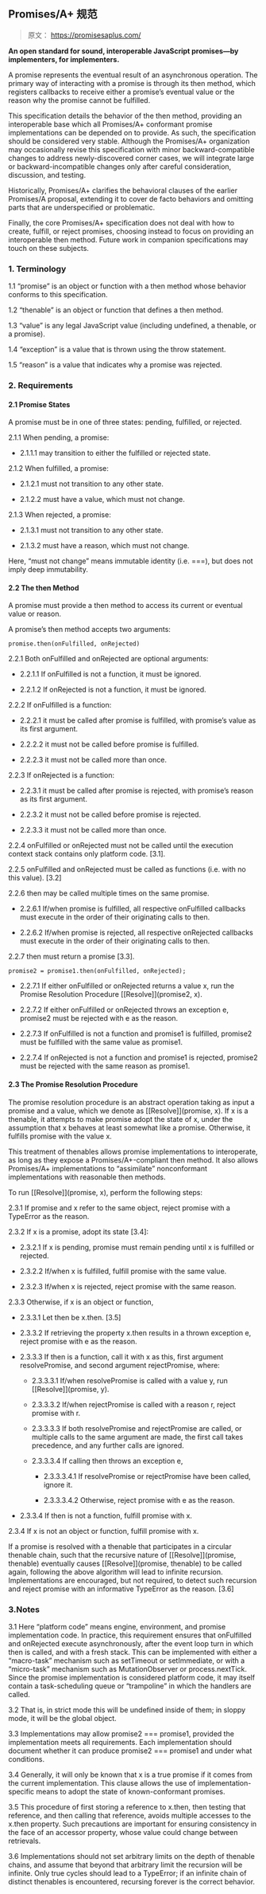 ## Promises/A+ 规范
> 原文： https://promisesaplus.com/  

**An open standard for sound, interoperable JavaScript promises—by implementers, for implementers.**

A promise represents the eventual result of an asynchronous operation. The primary way of interacting with a promise is through its then method, which registers callbacks to receive either a promise’s eventual value or the reason why the promise cannot be fulfilled.

This specification details the behavior of the then method, providing an interoperable base which all Promises/A+ conformant promise implementations can be depended on to provide. As such, the specification should be considered very stable. Although the Promises/A+ organization may occasionally revise this specification with minor backward-compatible changes to address newly-discovered corner cases, we will integrate large or backward-incompatible changes only after careful consideration, discussion, and testing.

Historically, Promises/A+ clarifies the behavioral clauses of the earlier Promises/A proposal, extending it to cover de facto behaviors and omitting parts that are underspecified or problematic.

Finally, the core Promises/A+ specification does not deal with how to create, fulfill, or reject promises, choosing instead to focus on providing an interoperable then method. Future work in companion specifications may touch on these subjects.

### 1. Terminology

1.1 “promise” is an object or function with a then method whose behavior conforms to this specification.

1.2 “thenable” is an object or function that defines a then method. 

1.3 “value” is any legal JavaScript value (including undefined, a thenable, or a promise).

1.4 “exception” is a value that is thrown using the throw statement.

1.5 “reason” is a value that indicates why a promise was rejected.

### 2. Requirements

#### 2.1 Promise States

A promise must be in one of three states: pending, fulfilled, or rejected.

2.1.1 When pending, a promise:   

- 2.1.1.1 may transition to either the fulfilled or rejected state.

2.1.2 When fulfilled, a promise:

- 2.1.2.1 must not transition to any other state.

- 2.1.2.2 must have a value, which must not change.

2.1.3 When rejected, a promise:  

- 2.1.3.1 must not transition to any other state.

- 2.1.3.2 must have a reason, which must not change.

Here, “must not change” means immutable identity (i.e. ===), but does not imply deep immutability.

#### 2.2 The then Method

A promise must provide a then method to access its current or eventual value or reason.

A promise’s then method accepts two arguments:

`promise.then(onFulfilled, onRejected)`  

2.2.1 Both onFulfilled and onRejected are optional arguments:

- 2.2.1.1 If onFulfilled is not a function, it must be ignored.  

- 2.2.1.2 If onRejected is not a function, it must be ignored. 

2.2.2 If onFulfilled is a function:

- 2.2.2.1 it must be called after promise is fulfilled, with promise’s value as its first argument.

- 2.2.2.2 it must not be called before promise is fulfilled.

- 2.2.2.3 it must not be called more than once.

2.2.3 If onRejected is a function:

- 2.2.3.1 it must be called after promise is rejected, with promise’s reason as its first argument.

- 2.2.3.2 it must not be called before promise is rejected.

- 2.2.3.3 it must not be called more than once.

2.2.4 onFulfilled or onRejected must not be called until the execution context stack contains only platform code. [3.1]. 

2.2.5 onFulfilled and onRejected must be called as functions (i.e. with no this value). [3.2]

2.2.6 then may be called multiple times on the same promise.

- 2.2.6.1 If/when promise is fulfilled, all respective onFulfilled callbacks must execute in the order of their originating calls to then.

- 2.2.6.2 If/when promise is rejected, all respective onRejected callbacks must execute in the order of their originating calls to then.

2.2.7 then must return a promise [3.3].

 `promise2 = promise1.then(onFulfilled, onRejected);`

- 2.2.7.1 If either onFulfilled or onRejected returns a value x, run the Promise Resolution Procedure [[Resolve]](promise2, x).

- 2.2.7.2 If either onFulfilled or onRejected throws an exception e, promise2 must be rejected with e as the reason.

- 2.2.7.3 If onFulfilled is not a function and promise1 is fulfilled, promise2 must be fulfilled with the same value as promise1.

- 2.2.7.4 If onRejected is not a function and promise1 is rejected, promise2 must be rejected with the same reason as promise1.

#### 2.3 The Promise Resolution Procedure

The promise resolution procedure is an abstract operation taking as input a promise and a value, which we denote as [[Resolve]](promise, x). If x is a thenable, it attempts to make promise adopt the state of x, under the assumption that x behaves at least somewhat like a promise. Otherwise, it fulfills promise with the value x.

This treatment of thenables allows promise implementations to interoperate, as long as they expose a Promises/A+-compliant then method. It also allows Promises/A+ implementations to “assimilate” nonconformant implementations with reasonable then methods.

To run [[Resolve]](promise, x), perform the following steps:

2.3.1 If promise and x refer to the same object, reject promise with a TypeError as the reason.

2.3.2 If x is a promise, adopt its state [3.4]:

- 2.3.2.1 If x is pending, promise must remain pending until x is fulfilled or rejected.

- 2.3.2.2 If/when x is fulfilled, fulfill promise with the same value.

- 2.3.2.3 If/when x is rejected, reject promise with the same reason.

2.3.3 Otherwise, if x is an object or function,

- 2.3.3.1 Let then be x.then. [3.5]

- 2.3.3.2 If retrieving the property x.then results in a thrown exception e, reject promise with e as the reason.

- 2.3.3.3 If then is a function, call it with x as this, first argument resolvePromise, and second argument rejectPromise, where:

    - 2.3.3.3.1 If/when resolvePromise is called with a value y, run [[Resolve]](promise, y).

    - 2.3.3.3.2 If/when rejectPromise is called with a reason r, reject promise with r.  

    - 2.3.3.3.3 If both resolvePromise and rejectPromise are called, or multiple calls to the same argument are made, the first call takes precedence, and any further calls are ignored.

    - 2.3.3.3.4 If calling then throws an exception e,

        - 2.3.3.3.4.1 If resolvePromise or rejectPromise have been called, ignore it.

        - 2.3.3.3.4.2 Otherwise, reject promise with e as the reason.

- 2.3.3.4 If then is not a function, fulfill promise with x.

2.3.4 If x is not an object or function, fulfill promise with x.

If a promise is resolved with a thenable that participates in a circular thenable chain, such that the recursive nature of [[Resolve]](promise, thenable) eventually causes [[Resolve]](promise, thenable) to be called again, following the above algorithm will lead to infinite recursion. Implementations are encouraged, but not required, to detect such recursion and reject promise with an informative TypeError as the reason. [3.6]

### 3.Notes

3.1 Here “platform code” means engine, environment, and promise implementation code. In practice, this requirement ensures that onFulfilled and onRejected execute asynchronously, after the event loop turn in which then is called, and with a fresh stack. This can be implemented with either a “macro-task” mechanism such as setTimeout or setImmediate, or with a “micro-task” mechanism such as MutationObserver or process.nextTick. Since the promise implementation is considered platform code, it may itself contain a task-scheduling queue or “trampoline” in which the handlers are called.

3.2 That is, in strict mode this will be undefined inside of them; in sloppy mode, it will be the global object.

3.3 Implementations may allow promise2 === promise1, provided the implementation meets all requirements. Each implementation should document whether it can produce promise2 === promise1 and under what conditions.

3.4 Generally, it will only be known that x is a true promise if it comes from the current implementation. This clause allows the use of implementation-specific means to adopt the state of known-conformant promises.

3.5 This procedure of first storing a reference to x.then, then testing that reference, and then calling that reference, avoids multiple accesses to the x.then property. Such precautions are important for ensuring consistency in the face of an accessor property, whose value could change between retrievals.

3.6 Implementations should not set arbitrary limits on the depth of thenable chains, and assume that beyond that arbitrary limit the recursion will be infinite. Only true cycles should lead to a TypeError; if an infinite chain of distinct thenables is encountered, recursing forever is the correct behavior.